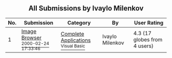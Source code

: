 ﻿<div align="center">

## All Submissions by Ivaylo Milenkov

</div>

No.  | Submission | Category | By   | User Rating
---- | ---------- | -------- | ---- | -----------
1 | [Image Browser<br /><sup>2000-02-24 17:33:46</sup>](https://github.com/Planet-Source-Code/ivaylo-milenkov-image-browser__1-6240) | [Complete Applications<br /><sup>Visual Basic</sup>](../ByCategory/complete-applications__1-27.md) | Ivaylo Milenkov | 4.3 (17 globes from 4 users)
